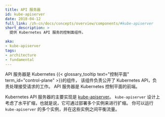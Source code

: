 ```yaml
---
title: API 服务器
id: kube-apiserver
date: 2018-04-12
full_link: /zh-cn/docs/concepts/overview/components/#kube-apiserver
short_description: >
  提供 Kubernetes API 服务的控制面组件。

aka:
- kube-apiserver
tags:
- architecture
- fundamental
---
```


API 服务器是 Kubernetes {{< glossary_tooltip text="控制平面" term_id="control-plane" >}}的组件，
该组件负责公开了 Kubernetes API，负责处理接受请求的工作。
API 服务器是 Kubernetes 控制平面的前端。


Kubernetes API 服务器的主要实现是 [kube-apiserver](/zh-cn/docs/reference/command-line-tools-reference/kube-apiserver/)。
`kube-apiserver` 设计上考虑了水平扩缩，也就是说，它可通过部署多个实例来进行扩缩。
你可以运行 `kube-apiserver` 的多个实例，并在这些实例之间平衡流量。
